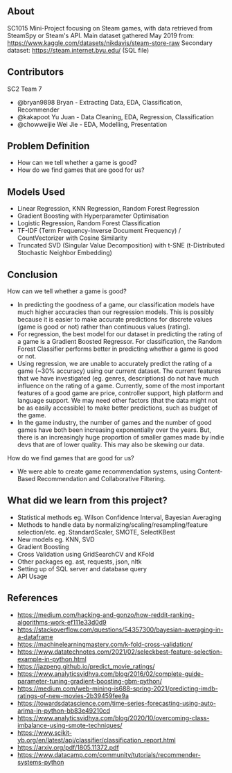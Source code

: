 ## About

SC1015 Mini-Project focusing on Steam games, with data retrieved from SteamSpy or Steam's API.
Main dataset gathered May 2019 from: https://www.kaggle.com/datasets/nikdavis/steam-store-raw
Secondary dataset: https://steam.internet.byu.edu/ (SQL file)
  
## Contributors
SC2 Team 7
- @bryan9898 Bryan - Extracting Data, EDA, Classification, Recommender
- @kakapoot Yu Juan - Data Cleaning, EDA, Regression, Classification
- @chowweijie Wei Jie - EDA, Modelling, Presentation

## Problem Definition
- How can we tell whether a game is good? 
- How do we find games that are good for us?

## Models Used
- Linear Regression, KNN Regression, Random Forest Regression
- Gradient Boosting with Hyperparameter Optimisation
- Logistic Regression, Random Forest Classification
- TF-IDF (Term Frequency-Inverse Document Frequency) / CountVectorizer with Cosine Similarity
- Truncated SVD (Singular Value Decomposition) with t-SNE (t-Distributed Stochastic Neighbor Embedding)

## Conclusion
How can we tell whether a game is good? 
- In predicting the goodness of a game, our classification models have much higher accuracies than our regression models. This is possibly because it is easier to make accurate predictions for discrete values (game is good or not) rather than continuous values (rating).
- For regression, the best model for our dataset in predicting the rating of a game is a Gradient Boosted Regressor. For classification, the Random Forest Classifier performs better in predicting whether a game is good or not.
- Using regression, we are unable to accurately predict the rating of a game (~30% accuracy) using our current dataset. The current features that we have investigated (eg. genres, descriptions) do not have much influence on the rating of a game. Currently, some of the most important features of a good game are price, controller support, high platform and language support. We may need other factors (that the data might not be as easily accessible) to make better predictions, such as budget of the game.
- In the game industry, the number of games and the number of good games have both been increasing exponentially over the years. But, there is an increasingly huge proportion of smaller games made by indie devs that are of lower quality. This may also be skewing our data.

How do we find games that are good for us?
- We were able to create game recommendation systems, using Content-Based Recommendation and Collaborative Filtering.

## What did we learn from this project?
- Statistical methods eg. Wilson Confidence Interval, Bayesian Averaging
- Methods to handle data by normalizing/scaling/resampling/feature selection/etc. eg. StandardScaler, SMOTE, SelectKBest
- New models eg. KNN, SVD
- Gradient Boosting
- Cross Validation using GridSearchCV and KFold 
- Other packages eg. ast, requests, json, nltk
- Setting up of SQL server and database query
- API Usage

## References

- <https://medium.com/hacking-and-gonzo/how-reddit-ranking-algorithms-work-ef111e33d0d9>
- <https://stackoverflow.com/questions/54357300/bayesian-averaging-in-a-dataframe>
- <https://machinelearningmastery.com/k-fold-cross-validation/>
- <https://www.datatechnotes.com/2021/02/seleckbest-feature-selection-example-in-python.html>
- <https://jazpeng.github.io/predict_movie_ratings/>
- <https://www.analyticsvidhya.com/blog/2016/02/complete-guide-parameter-tuning-gradient-boosting-gbm-python/>
- <https://medium.com/web-mining-is688-spring-2021/predicting-imdb-ratings-of-new-movies-2b39459fee9a>
- <https://towardsdatascience.com/time-series-forecasting-using-auto-arima-in-python-bb83e49210cd>
- <https://www.analyticsvidhya.com/blog/2020/10/overcoming-class-imbalance-using-smote-techniques/>
- <https://www.scikit-yb.org/en/latest/api/classifier/classification_report.html>
- <https://arxiv.org/pdf/1805.11372.pdf>
- <https://www.datacamp.com/community/tutorials/recommender-systems-python>
